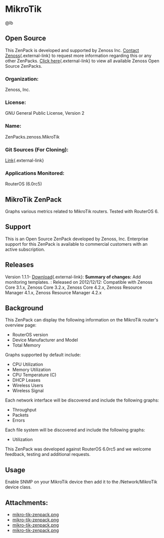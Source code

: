 # MikroTik

@lb[](img/zenpack-mikro-tik-zenpack.png)

## Open Source

This ZenPack is developed and supported by Zenoss Inc. [Contact Zenoss](https://tryit.zenoss.com/zenpack-contact/){.external-link} to
request more information regarding this or any other ZenPacks. [Click here](https://zenoss.com/product/zenpacks?f%5B0%5D=im_field_zenpack_category:1091){.external-link}
to view all available Zenoss Open Source ZenPacks.

### Organization:

Zenoss, Inc.

### License:

GNU General Public License, Version 2

### Name:

ZenPacks.zenoss.MikroTik

### Git Sources (For Cloning):

[Link](https://github.com/zenoss/ZenPacks.zenoss.MikroTik.git){.external-link}

### Applications Monitored:

RouterOS (6.0rc5)

## MikroTik ZenPack

Graphs various metrics related to MikroTik routers. Tested with RouterOS
6.

## Support

This is an Open Source ZenPack developed by Zenoss, Inc. Enterprise
support for this ZenPack is available to commercial customers with an
active subscription.

## Releases

Version 1.1.1- [Download](https://storage.googleapis.com/zenpacks/ZenPacks.zenoss.MikroTik/1.1.1/ZenPacks.zenoss.MikroTik-1.1.1.egg){.external-link}:   **Summary of changes:** Add monitoring templates.
:   Released on 2012/12/12:   Compatible with Zenoss Core 3.1.x, Zenoss Core 3.2.x, Zenoss Core
    4.2.x, Zenoss Resource Manager 4.1.x, Zenoss Resource Manager 4.2.x

## Background

This ZenPack can display the following information on the MikroTik
router's overview page:

-   RouterOS version
-   Device Manufacturer and Model
-   Total Memory

Graphs supported by default include:

-   CPU Utilization
-   Memory Utilization
-   CPU Temperature (C)
-   DHCP Leases
-   Wireless Users
-   Wireless Signal

Each network interface will be discovered and include the following
graphs:

-   Throughput
-   Packets
-   Errors

Each file system will be discovered and include the following graphs:

-   Utilization

This ZenPack was developed against RouterOS 6.0rc5 and we welcome
feedback, testing and additional requests.

## Usage

Enable SNMP on your MikroTik device then add it to the /Network/MikroTik
device class.

## Attachments:

-   [mikro-tik-zenpack.png](img/zenpack-mikro-tik-zenpack.png)
-   [mikro-tik-zenpack.png](img/zenpack-mikro-tik-zenpack.png)
-   [mikro-tik-zenpack.png](img/zenpack-mikro-tik-zenpack.png)
-   [mikro-tik-zenpack.png](img/zenpack-mikro-tik-zenpack.png)

